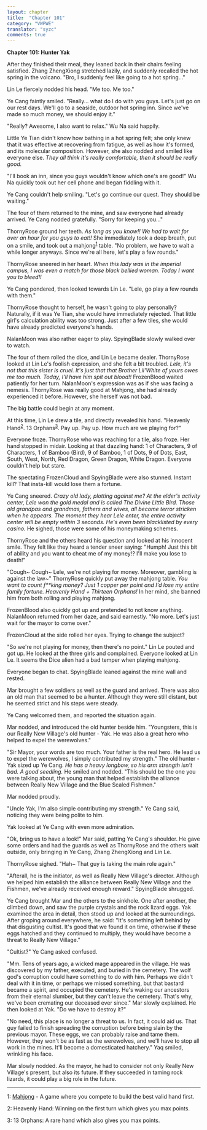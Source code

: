 ```yaml
---
layout: chapter
title:  "Chapter 101"
category: "VWPWE"
translator: "syzc"
comments: true
---
```


**Chapter 101: Hunter Yak**
 
After they finished their meal, they leaned back in their chairs feeling satisfied. Zhang ZhengXiong stretched lazily, and suddenly recalled the hot spring in the volcano. "Bro, I suddenly feel like going to a hot spring..."
 
Lin Le fiercely nodded his head. "Me too. Me too."
 
Ye Cang faintly smiled. "Really... what do I do with you guys. Let's just go on our rest days. We'll go to a seaside, outdoor hot spring inn. Since we've made so much money, we should enjoy it."
 
"Really? Awesome, I also want to relax." Wu Na said happily.
 
Little Ye Tian didn't know how bathing in a hot spring felt; she only knew that it was effective at recovering from fatigue, as well as how it's formed, and its molecular composition. However, she also nodded and smiled like everyone else. *They all think it's really comfortable, then it should be really good.*
 
"I'll book an inn, since you guys wouldn't know which one's are good!" Wu Na quickly took out her cell phone and began fiddling with it.
 
Ye Cang couldn't help smiling. "Let's go continue our quest. They should be waiting."
 
The four of them returned to the mine, and saw everyone had already arrived. Ye Cang nodded gratefully. "Sorry for keeping you..."
 
ThornyRose ground her teeth. *As long as you know!! We had to wait for over an hour for you guys to eat!!* She immediately took a deep breath, put on a smile, and took out a mahjong<sup>[1](#footnote1)</sup> table. "No problem, we have to wait a while longer anyways. Since we're all here, let's play a few rounds."
 
ThornyRose sneered in her heart. *When this lady was in the imperial campus, I was even a match for those black bellied woman. Today I want you to bleed!!*
 
Ye Cang pondered, then looked towards Lin Le. "Lele, go play a few rounds with them."
 
ThornyRose thought to herself, he wasn't going to play personally? Naturally, if it was Ye Tian, she would have immediately rejected. That little girl's calculation ability was too strong. Just after a few tiles, she would have already predicted everyone's hands.
 
NalanMoon was also rather eager to play. SpyingBlade slowly walked over to watch.
 
The four of them rolled the dice, and Lin Le became dealer. ThornyRose looked at Lin Le's foolish expression, and she felt a bit troubled. *Lele, it's not that this sister is cruel. It's just that that Brother Lil'White of yours owes me too much. Today, I'll have him spit out blood!!* FrozenBlood waited patiently for her turn. NalanMoon's expression was as if she was facing a nemesis. ThornyRose was really good at Mahjong, she had already experienced it before. However, she herself was not bad.
 
The big battle could begin at any moment.
 
At this time, Lin Le drew a tile, and directly revealed his hand. "Heavenly Hand<sup>[2](#footnote2)</sup>. 13 Orphans<sup>[3](#footnote3)</sup>. Pay up. Pay up. How much are we playing for?"
 
Everyone froze. ThornyRose who was reaching for a tile, also froze. Her hand stopped in midair. Looking at that dazzling hand: 1 of Characters, 9 of Characters, 1 of Bamboo (Bird), 9 of Bamboo, 1 of Dots, 9 of Dots, East, South, West, North, Red Dragon, Green Dragon, White Dragon. Everyone couldn't help but stare.
 
The spectating FrozenCloud and SpyingBlade were also stunned. Instant kill? That insta-kill would lose them a fortune.
 
Ye Cang sneered. *Crazy old lady, plotting against me? At the elder's activity center, Lele won the gold medal and is called The Divine Little Bird. Those old grandpas and grandmas, fathers and wives, all become terror stricken when he appears. The moment they hear Lele enter, the entire activity center will be empty within 3 seconds. He's even been blacklisted by every casino.* He sighed, those were some of his moneymaking schemes.
 
ThornyRose and the others heard his question and looked at his innocent smile. They felt like they heard a tender sneer saying: "Humph! Just this bit of ability and you want to cheat me of my money!? I'll make you lose to death!"
 
"Cough~ Cough~ Lele, we're not playing for money. Moreover, gambling is against the law~" ThornyRose quickly put away the mahjong table. *You want to count f\*\*king money? Just 1 copper per point and I'd lose my entire family fortune. Heavenly Hand + Thirteen Orphans!* In her mind, she banned him from both rolling and playing mahjong.
 
FrozenBlood also quickly got up and pretended to not know anything. NalanMoon returned from her daze, and said earnestly. "No more. Let's just wait for the mayor to come over."
 
FrozenCloud at the side rolled her eyes. Trying to change the subject?
 
"So we're not playing for money, then there's no point." Lin Le pouted and got up. He looked at the three girls and complained. Everyone looked at Lin Le. It seems the Dice alien had a bad temper when playing mahjong.
 
Everyone began to chat. SpyingBlade leaned against the mine wall and rested.
 
Mar brought a few soldiers as well as the guard and arrived. There was also an old man that seemed to be a hunter. Although they were still distant, but he seemed strict and his steps were steady.
 
Ye Cang welcomed them, and reported the situation again.
 
Mar nodded, and introduced the old hunter beside him. "Youngsters, this is our Really New Village's old hunter - Yak. He was also a great hero who helped to expel the werewolves."
 
"Sir Mayor, your words are too much. Your father is the real hero. He lead us to expel the werewolves, I simply contributed my strength." The old hunter - Yak sized up Ye Cang. *He has a heavy longbow, so his arm strength isn't bad. A good seedling.* He smiled and nodded. "This should be the one you were talking about, the young man that helped establish the alliance between Really New Village and the Blue Scaled Fishmen."
 
Mar nodded proudly.
 
"Uncle Yak, I'm also simple contributing my strength." Ye Cang said, noticing they were being polite to him.
 
Yak looked at Ye Cang with even more admiration.
 
"Ok, bring us to have a look!" Mar said, patting Ye Cang's shoulder. He gave some orders and had the guards as well as ThornyRose and the others wait outside, only bringing in Ye Cang, Zhang ZhengXiong and Lin Le. 
 
ThornyRose sighed. "Hah~ That guy is taking the main role again."
 
"Afterall, he is the initiator, as well as Really New Village's director. Although we helped him establish the alliance between Really New Village and the Fishmen, we've already received enough reward." SpyingBlade shrugged.
 
Ye Cang brought Mar and the others to the sinkhole. One after another, the climbed down, and saw the purple crystals and the rock lizard eggs. Yak examined the area in detail, then stood up and looked at the surroundings. After groping around everywhere, he said: "It's something left behind by that disgusting cultist. It's good that we found it on time, otherwise if these eggs hatched and they continued to multiply, they would have become a threat to Really New Village."
 
"Cultist?" Ye Cang asked confused.
 
"Mm. Tens of years ago, a wicked mage appeared in the village. He was discovered by my father, executed, and buried in the cemetery. The wolf god's corruption could have something to do with him. Perhaps we didn't deal with it in time, or perhaps we missed something, but that bastard became a spirit, and occupied the cemetery. He's waking our ancestors from their eternal slumber, but they can't leave the cemetery. That's why, we've been cremating our deceased ever since." Mar slowly explained. He then looked at Yak. "Do we have to destroy it?"
 
"No need, this place is no longer a threat to us. In fact, it could aid us. That guy failed to finish spreading the corruption before being slain by the previous mayor. These eggs, we can probably raise and tame them. However, they won't be as fast as the werewolves, and we'll have to stop all work in the mines. It'll become a domesticated hatchery." Yaq smiled, wrinkling his face.
 
Mar slowly nodded. As the mayor, he had to consider not only Really New Village's present, but also its future. If they succeeded in taming rock lizards, it could play a big role in the future.

---

<a name="footnote1">1</a>: <a href="https://en.wikipedia.org/wiki/Mahjong">Mahjong</a> - A game where you compete to build the best valid hand first.

<a name="footnote2">2</a>: Heavenly Hand: Winning on the first turn which gives you max points.

<a name="footnote3">3</a>: 13 Orphans: A rare hand which also gives you max points.